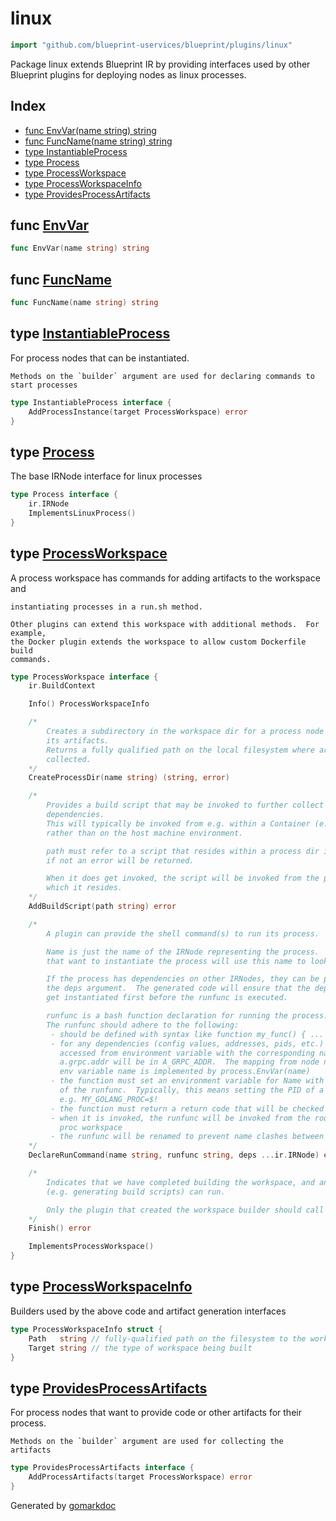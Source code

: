 <!-- Code generated by gomarkdoc. DO NOT EDIT -->

# linux

```go
import "github.com/blueprint-uservices/blueprint/plugins/linux"
```

Package linux extends Blueprint IR by providing interfaces used by other Blueprint plugins for deploying nodes as linux processes.

## Index

- [func EnvVar\(name string\) string](<#EnvVar>)
- [func FuncName\(name string\) string](<#FuncName>)
- [type InstantiableProcess](<#InstantiableProcess>)
- [type Process](<#Process>)
- [type ProcessWorkspace](<#ProcessWorkspace>)
- [type ProcessWorkspaceInfo](<#ProcessWorkspaceInfo>)
- [type ProvidesProcessArtifacts](<#ProvidesProcessArtifacts>)


<a name="EnvVar"></a>
## func [EnvVar](<https://github.com/Blueprint-uServices/blueprint/blob/main/plugins/linux/util.go#L9>)

```go
func EnvVar(name string) string
```



<a name="FuncName"></a>
## func [FuncName](<https://github.com/Blueprint-uServices/blueprint/blob/main/plugins/linux/util.go#L13>)

```go
func FuncName(name string) string
```



<a name="InstantiableProcess"></a>
## type [InstantiableProcess](<https://github.com/Blueprint-uServices/blueprint/blob/main/plugins/linux/ir.go#L34-L36>)

For process nodes that can be instantiated.

```
Methods on the `builder` argument are used for declaring commands to start processes
```

```go
type InstantiableProcess interface {
    AddProcessInstance(target ProcessWorkspace) error
}
```

<a name="Process"></a>
## type [Process](<https://github.com/Blueprint-uServices/blueprint/blob/main/plugins/linux/ir.go#L11-L14>)

The base IRNode interface for linux processes

```go
type Process interface {
    ir.IRNode
    ImplementsLinuxProcess()
}
```

<a name="ProcessWorkspace"></a>
## type [ProcessWorkspace](<https://github.com/Blueprint-uServices/blueprint/blob/main/plugins/linux/ir.go#L51-L114>)

A process workspace has commands for adding artifacts to the workspace and

```
instantiating processes in a run.sh method.

Other plugins can extend this workspace with additional methods.  For example,
the Docker plugin extends the workspace to allow custom Dockerfile build
commands.
```

```go
type ProcessWorkspace interface {
    ir.BuildContext

    Info() ProcessWorkspaceInfo

    /*
    	Creates a subdirectory in the workspace dir for a process node to collect
    	its artifacts.
    	Returns a fully qualified path on the local filesystem where artifacts will be
    	collected.
    */
    CreateProcessDir(name string) (string, error)

    /*
    	Provides a build script that may be invoked to further collect or build process
    	dependencies.
    	This will typically be invoked from e.g. within a Container (e.g a Dockerfile),
    	rather than on the host machine environment.

    	path must refer to a script that resides within a process dir in this workspace;
    	if not an error will be returned.

    	When it does get invoked, the script will be invoked from the process dir in
    	which it resides.
    */
    AddBuildScript(path string) error

    /*
    	A plugin can provide the shell command(s) to run its process.

    	Name is just the name of the IRNode representing the process.  Other IRNodes
    	that want to instantiate the process will use this name to look it up.

    	If the process has dependencies on other IRNodes, they can be provided with
    	the deps argument.  The generated code will ensure that the dependencies
    	get instantiated first before the runfunc is executed.

    	runfunc is a bash function declaration for running the process.
    	The runfunc should adhere to the following:
    	 - should be defined with syntax like function my_func() { ... }
    	 - for any dependencies (config values, addresses, pids, etc.) they can be
    	   accessed from environment variable with the corresponding name.  e.g.
    	   a.grpc.addr will be in A_GRPC_ADDR.  The mapping from node name to
    	   env variable name is implemented by process.EnvVar(name)
    	 - the function must set an environment variable for Name with the result
    	   of the runfunc.  Typically, this means setting the PID of a started process
    	   e.g. MY_GOLANG_PROC=$!
    	 - the function must return a return code that will be checked
    	 - when it is invoked, the runfunc will be invoked from the root of the
    	   proc workspace
    	 - the runfunc will be renamed to prevent name clashes between IRNodes
    */
    DeclareRunCommand(name string, runfunc string, deps ...ir.IRNode) error

    /*
    	Indicates that we have completed building the workspace, and any finalization tasks
    	(e.g. generating build scripts) can run.

    	Only the plugin that created the workspace builder should call this method.
    */
    Finish() error

    ImplementsProcessWorkspace()
}
```

<a name="ProcessWorkspaceInfo"></a>
## type [ProcessWorkspaceInfo](<https://github.com/Blueprint-uServices/blueprint/blob/main/plugins/linux/ir.go#L116-L119>)

Builders used by the above code and artifact generation interfaces

```go
type ProcessWorkspaceInfo struct {
    Path   string // fully-qualified path on the filesystem to the workspace
    Target string // the type of workspace being built
}
```

<a name="ProvidesProcessArtifacts"></a>
## type [ProvidesProcessArtifacts](<https://github.com/Blueprint-uServices/blueprint/blob/main/plugins/linux/ir.go#L26-L28>)

For process nodes that want to provide code or other artifacts for their process.

```
Methods on the `builder` argument are used for collecting the artifacts
```

```go
type ProvidesProcessArtifacts interface {
    AddProcessArtifacts(target ProcessWorkspace) error
}
```

Generated by [gomarkdoc](<https://github.com/princjef/gomarkdoc>)
